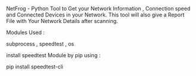 NetFrog - Python Tool to Get your Network Information , Connection speed and Connected Devices in your Network.
This tool will also give a Report File with Your Network Details after scanning.

Modules Used :


subprocess , speedtest , os


install speedtest Module by pip using :


pip install speedtest-cli




